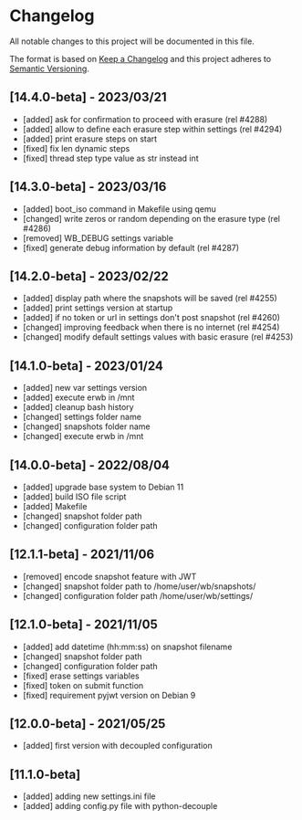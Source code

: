 # Changelog
All notable changes to this project will be documented in this file.

The format is based on [Keep a Changelog](https://keepachangelog.com/en/1.0.0.html)
and this project adheres to [Semantic Versioning](https://semver.org/spec/v2.0.0.html).

## [14.4.0-beta] - 2023/03/21
- [added] ask for confirmation to proceed with erasure (rel #4288)
- [added] allow to define each erasure step within settings (rel #4294)
- [added] print erasure steps on start
- [fixed] fix len dynamic steps
- [fixed] thread step type value as str instead int

## [14.3.0-beta] - 2023/03/16
- [added] boot_iso command in Makefile using qemu
- [changed] write zeros or random depending on the erasure type (rel #4286)
- [removed] WB_DEBUG settings variable
- [fixed] generate debug information by default (rel #4287)

## [14.2.0-beta] - 2023/02/22
- [added] display path where the snapshots will be saved (rel #4255)
- [added] print settings version at startup
- [added] if no token or url in settings don't post snapshot (rel #4260)
- [changed] improving feedback when there is no internet (rel #4254)
- [changed] modify default settings values with basic erasure (rel #4253)

## [14.1.0-beta] - 2023/01/24
- [added] new var settings version
- [added] execute erwb in /mnt 
- [added] cleanup bash history
- [changed] settings folder name
- [changed] snapshots folder name
- [changed] execute erwb in /mnt

## [14.0.0-beta] - 2022/08/04
- [added] upgrade base system to Debian 11
- [added] build ISO file script
- [added] Makefile  
- [changed] snapshot folder path
- [changed] configuration folder path

## [12.1.1-beta] - 2021/11/06
- [removed] encode snapshot feature with JWT
- [changed] snapshot folder path to /home/user/wb/snapshots/
- [changed] configuration folder path /home/user/wb/settings/

## [12.1.0-beta] - 2021/11/05
- [added] add datetime (hh:mm:ss) on snapshot filename
- [changed] snapshot folder path
- [changed] configuration folder path
- [fixed] erase settings variables
- [fixed] token on submit function
- [fixed] requirement pyjwt version on Debian 9

## [12.0.0-beta] - 2021/05/25
- [added] first version with decoupled configuration

## [11.1.0-beta]
- [added] adding new settings.ini file
- [added] adding config.py file with python-decouple
